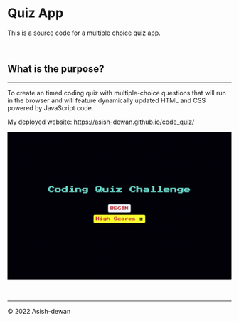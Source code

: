 # Quiz App

This is a source code for a multiple choice quiz app.

<br>

## What is the purpose?
---
To create an timed coding quiz with multiple-choice questions that will run in the browser and will feature dynamically updated HTML and CSS powered by JavaScript code.


My deployed website: https://asish-dewan.github.io/code_quiz/

![Final Webpage look](./assets/images/Screen%20Shot%202022-09-11%20at%2011.47.21%20pm.png)

<br>

---
© 2022 Asish-dewan
